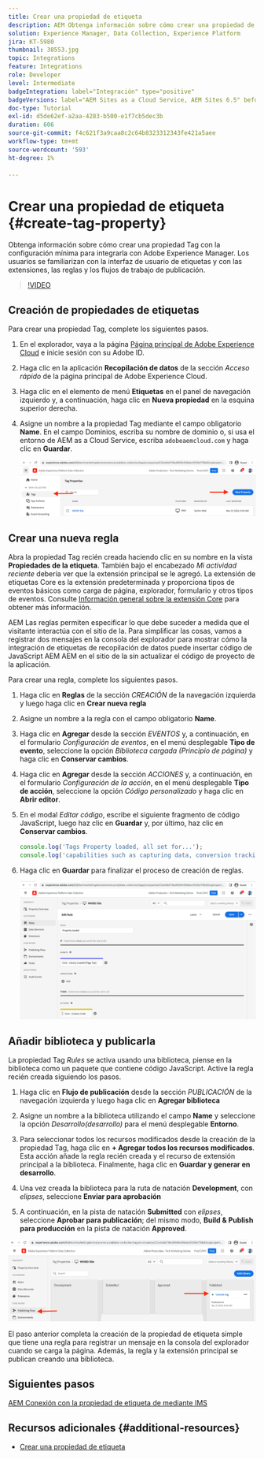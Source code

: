 ```yaml
---
title: Crear una propiedad de etiqueta
description: AEM Obtenga información sobre cómo crear una propiedad de etiqueta con la configuración mínima con la que integrar los elementos de la interfaz de usuario de. Los usuarios se familiarizan con la interfaz de usuario de etiquetas y con las extensiones, las reglas y los flujos de trabajo de publicación.
solution: Experience Manager, Data Collection, Experience Platform
jira: KT-5980
thumbnail: 38553.jpg
topic: Integrations
feature: Integrations
role: Developer
level: Intermediate
badgeIntegration: label="Integración" type="positive"
badgeVersions: label="AEM Sites as a Cloud Service, AEM Sites 6.5" before-title="false"
doc-type: Tutorial
exl-id: d5de62ef-a2aa-4283-b500-e1f7cb5dec3b
duration: 606
source-git-commit: f4c621f3a9caa8c2c64b8323312343fe421a5aee
workflow-type: tm+mt
source-wordcount: '593'
ht-degree: 1%

---
```


# Crear una propiedad de etiqueta {#create-tag-property}

Obtenga información sobre cómo crear una propiedad Tag con la configuración mínima para integrarla con Adobe Experience Manager. Los usuarios se familiarizan con la interfaz de usuario de etiquetas y con las extensiones, las reglas y los flujos de trabajo de publicación.

>[!VIDEO](https://video.tv.adobe.com/v/38553?quality=12&learn=on)

## Creación de propiedades de etiquetas

Para crear una propiedad Tag, complete los siguientes pasos.

1. En el explorador, vaya a la página [Página principal de Adobe Experience Cloud](https://experience.adobe.com/) e inicie sesión con su Adobe ID.

1. Haga clic en la aplicación **Recopilación de datos** de la sección _Acceso rápido_ de la página principal de Adobe Experience Cloud.

1. Haga clic en el elemento de menú **Etiquetas** en el panel de navegación izquierdo y, a continuación, haga clic en **Nueva propiedad** en la esquina superior derecha.

1. Asigne un nombre a la propiedad Tag mediante el campo obligatorio **Name**. En el campo Dominios, escriba su nombre de dominio o, si usa el entorno de AEM as a Cloud Service, escriba `adobeaemcloud.com` y haga clic en **Guardar**.

   ![Propiedades de etiqueta](assets/tag-properties.png)

## Crear una nueva regla

Abra la propiedad Tag recién creada haciendo clic en su nombre en la vista **Propiedades de la etiqueta**. También bajo el encabezado _Mi actividad reciente_ debería ver que la extensión principal se le agregó. La extensión de etiquetas Core es la extensión predeterminada y proporciona tipos de eventos básicos como carga de página, explorador, formulario y otros tipos de eventos. Consulte [Información general sobre la extensión Core](https://experienceleague.adobe.com/docs/experience-platform/tags/extensions/client/core/overview.html?lang=es) para obtener más información.

AEM Las reglas permiten especificar lo que debe suceder a medida que el visitante interactúa con el sitio de la. Para simplificar las cosas, vamos a registrar dos mensajes en la consola del explorador para mostrar cómo la integración de etiquetas de recopilación de datos puede insertar código de JavaScript AEM AEM en el sitio de la sin actualizar el código de proyecto de la aplicación.

Para crear una regla, complete los siguientes pasos.

1. Haga clic en **Reglas** de la sección _CREACIÓN_ de la navegación izquierda y luego haga clic en **Crear nueva regla**

1. Asigne un nombre a la regla con el campo obligatorio **Name**.

1. Haga clic en **Agregar** desde la sección _EVENTOS_ y, a continuación, en el formulario _Configuración de eventos_, en el menú desplegable **Tipo de evento**, seleccione la opción _Biblioteca cargada (Principio de página)_ y haga clic en **Conservar cambios**.

1. Haga clic en **Agregar** desde la sección _ACCIONES_ y, a continuación, en el formulario _Configuración de la acción_, en el menú desplegable **Tipo de acción**, seleccione la opción _Código personalizado_ y haga clic en **Abrir editor**.

1. En el modal _Editar código_, escribe el siguiente fragmento de código JavaScript, luego haz clic en **Guardar** y, por último, haz clic en **Conservar cambios**.

   ```javascript
   console.log('Tags Property loaded, all set for...');
   console.log('capabilities such as capturing data, conversion tracking and delivering unique and personalized experiences');
   ```

1. Haga clic en **Guardar** para finalizar el proceso de creación de reglas.

   ![Nueva regla](assets/new-rule.png)

## Añadir biblioteca y publicarla

La propiedad Tag _Rules_ se activa usando una biblioteca, piense en la biblioteca como un paquete que contiene código JavaScript. Active la regla recién creada siguiendo los pasos.

1. Haga clic en **Flujo de publicación** desde la sección _PUBLICACIÓN_ de la navegación izquierda y luego haga clic en **Agregar biblioteca**

1. Asigne un nombre a la biblioteca utilizando el campo **Name** y seleccione la opción _Desarrollo(desarrollo)_ para el menú desplegable **Entorno**.

1. Para seleccionar todos los recursos modificados desde la creación de la propiedad Tag, haga clic en **+ Agregar todos los recursos modificados**. Esta acción añade la regla recién creada y el recurso de extensión principal a la biblioteca. Finalmente, haga clic en **Guardar y generar en desarrollo**.

1. Una vez creada la biblioteca para la ruta de natación **Development**, con _elipses_, seleccione **Enviar para aprobación**

1. A continuación, en la pista de natación **Submitted** con _elipses_, seleccione **Aprobar para publicación**; del mismo modo, **Build &amp; Publish para producción** en la pista de natación **Approved**.

![Biblioteca publicada](assets/published-library.png)


El paso anterior completa la creación de la propiedad de etiqueta simple que tiene una regla para registrar un mensaje en la consola del explorador cuando se carga la página. Además, la regla y la extensión principal se publican creando una biblioteca.

## Siguientes pasos

[AEM Conexión con la propiedad de etiqueta de mediante IMS](connect-aem-tag-property-using-ims.md)


## Recursos adicionales {#additional-resources}

* [Crear una propiedad de etiqueta](https://experienceleague.adobe.com/docs/platform-learn/implement-in-websites/configure-tags/create-a-property.html?lang=es)
